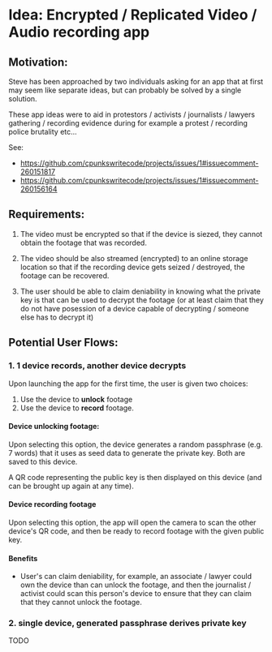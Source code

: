 # Idea: Encrypted / Replicated Video / Audio recording app

## Motivation:

Steve has been approached by two individuals asking for an app that at first
may seem like separate ideas, but can probably be solved by a single solution.

These app ideas were to aid in protestors / activists / journalists / lawyers
gathering / recording evidence during for example a protest / recording police
brutality etc...

See:

* <https://github.com/cpunkswritecode/projects/issues/1#issuecomment-260151817>
* <https://github.com/cpunkswritecode/projects/issues/1#issuecomment-260156164>

## Requirements:

1. The video must be encrypted so that if the device is siezed, they cannot
obtain the footage that was recorded.

2. The video should be also streamed (encrypted) to an online storage location
so that if the recording device gets seized / destroyed, the footage can be
recovered.

3. The user should be able to claim deniability in knowing what the private key
is that can be used to decrypt the footage (or at least claim that they do not
have posession of a device capable of decrypting / someone else has to decrypt
it)

## Potential User Flows:

### 1. 1 device records, another device decrypts

Upon launching the app for the first time, the user is given two choices:

1. Use the device to **unlock** footage
2. Use the device to **record** footage.

#### Device unlocking footage:

Upon selecting this option, the device generates a random passphrase (e.g. 7
words) that it uses as seed data to generate the private key. Both are saved to
this device.

A QR code representing the public key is then displayed on this device (and can
be brought up again at any time).

#### Device recording footage

Upon selecting this option, the app will open the camera to scan the other
device's QR code, and then be ready to record footage with the given public
key.

#### Benefits

* User's can claim deniability, for example, an associate / lawyer could own
the device than can unlock the footage, and then the journalist / activist
could scan this person's device to ensure that they can claim that they cannot
unlock the footage.

### 2. single device, generated passphrase derives private key

TODO





